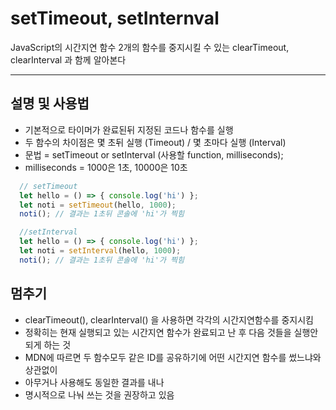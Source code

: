 # setTimeout, setInternval
JavaScript의 시간지연 함수
2개의 함수를 중지시킬 수 있는 
clearTimeout, clearInterval 과 함께 알아본다
- - -

## 설명 및 사용법
* 기본적으로 타이머가 완료된뒤 지정된 코드나 함수를 실행
* 두 함수의 차이점은 몇 초뒤 실행 (Timeout) / 몇 초마다 실행 (Interval)
* 문법 = setTimeout or setInterval (사용할 function, milliseconds);
* milliseconds = 1000은 1초, 10000은 10초

```javascript
  // setTimeout
  let hello = () => { console.log('hi') };
  let noti = setTimeout(hello, 1000);
  noti(); // 결과는 1초뒤 콘솔에 'hi'가 찍힘

  //setInterval
  let hello = () => { console.log('hi') };
  let noti = setInterval(hello, 1000);
  noti(); // 결과는 1초뒤 콘솔에 'hi'가 찍힘

```

## 멈추기
* clearTimeout(), clearInterval() 을 사용하면 각각의 시간지연함수를 중지시킴
* 정확히는 현재 실행되고 있는 시간지연 함수가 완료되고 난 후 다음 것들을 실행안되게 하는 것
* MDN에 따르면 두 함수모두 같은 ID를 공유하기에 어떤 시간지연 함수를 썼느냐와 상관없이
* 아무거나 사용해도 동일한 결과를 내나
* 명시적으로 나눠 쓰는 것을 권장하고 있음 